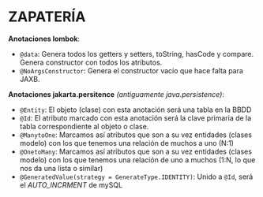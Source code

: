 # ZAPATERÍA

**Anotaciones lombok**:

* `@data`: Genera todos los getters y setters, toString, hasCode y compare. Genera constructor con todos los atributos.
* `@NoArgsConstructor`: Genera el constructor vacío que hace falta para JAXB.

**Anotaciones jakarta.persitence** *(antiguamente java.persistence)*:

* `@Entity`: El objeto (clase) con esta anotación será una tabla en la BBDD
* `@Id`: El atributo marcado con esta anotación será la clave primaria de la tabla correspondiente al objeto o clase.
* `@ManytoOne`: Marcamos así atributos que son a su vez entidades  (clases modelo) con los que tenemos una relación de muchos a uno (N:1)
* `@OnetoMany`: Marcamos así atributos que son a su vez entidades  (clases modelo) con los que tenemos una relación de uno a muchos (1:N, lo que nos da una lista o similar)
* `@GeneratedValue(strategy = GenerateType.IDENTITY)`: Unido a `@Id`, será el *AUTO_INCRMENT*  de mySQL